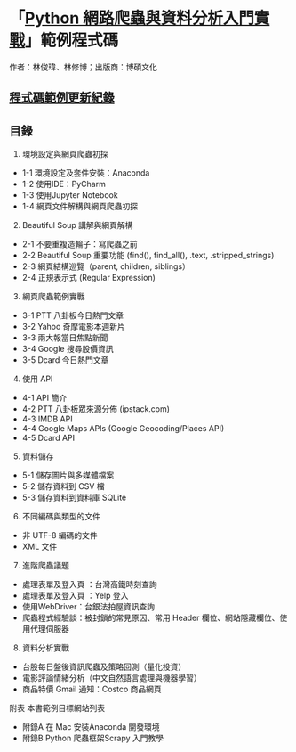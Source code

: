 # 「[Python 網路爬蟲與資料分析入門實戰](https://www.tenlong.com.tw/products/9789864343386)」範例程式碼

作者：林俊瑋、林修博；出版商：博碩文化

## [程式碼範例更新紀錄](https://github.com/jwlin/py-scraping-analysis-book/blob/master/README.md)

## 目錄

1. 環境設定與網頁爬蟲初探
* 1-1 環境設定及套件安裝：Anaconda
* 1-2 使用IDE：PyCharm
* 1-3 使用Jupyter Notebook
* 1-4 網頁文件解構與網頁爬蟲初探

2. Beautiful Soup 講解與網頁解構
* 2-1 不要重複造輪子：寫爬蟲之前
* 2-2 Beautiful Soup 重要功能 (find(), find_all(), .text, .stripped_strings)
* 2-3 網頁結構巡覽（parent, children, siblings）
* 2-4 正規表示式 (Regular Expression)

3. 網頁爬蟲範例實戰
* 3-1 PTT 八卦板今日熱門文章
* 3-2 Yahoo 奇摩電影本週新片
* 3-3 兩大報當日焦點新聞
* 3-4 Google 搜尋股價資訊
* 3-5 Dcard 今日熱門文章

4. 使用 API
* 4-1 API 簡介
* 4-2 PTT 八卦板眾來源分佈 (ipstack.com)
* 4-3 IMDB API
* 4-4 Google Maps APIs (Google Geocoding/Places API)
* 4-5 Dcard API

5. 資料儲存
* 5-1 儲存圖片與多媒體檔案
* 5-2 儲存資料到 CSV 檔
* 5-3 儲存資料到資料庫 SQLite

6. 不同編碼與類型的文件
* 非 UTF-8 編碼的文件
* XML 文件

7. 進階爬蟲議題
* 處理表單及登入頁 ：台灣高鐵時刻查詢
* 處理表單及登入頁 ：Yelp 登入
* 使用WebDriver：台銀法拍屋資訊查詢
* 爬蟲程式經驗談：被封鎖的常見原因、常用 Header 欄位、網站隱藏欄位、使用代理伺服器

8. 資料分析實戰
* 台股每日盤後資訊爬蟲及策略回測（量化投資）
* 電影評論情緒分析（中文自然語言處理與機器學習）
* 商品特價 Gmail 通知：Costco 商品網頁

附表 本書範例目標網站列表
+ 附錄A 在 Mac 安裝Anaconda 開發環境
+ 附錄B Python 爬蟲框架Scrapy 入門教學

